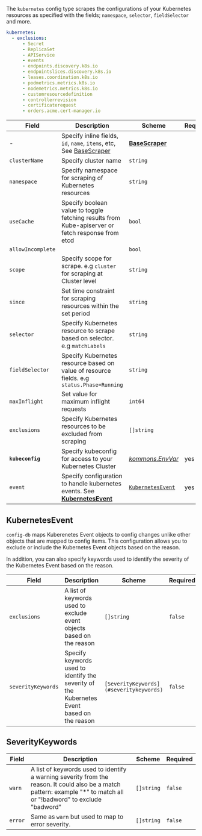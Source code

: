 The `kubernetes` config type scrapes the configurations of your Kubernetes resources as specified with the fields; `namespace`, `selector`, `fieldSelector` and more.

```yaml
kubernetes:
  - exclusions:
      - Secret
      - ReplicaSet
      - APIService
      - events
      - endpoints.discovery.k8s.io
      - endpointslices.discovery.k8s.io
      - leases.coordination.k8s.io
      - podmetrics.metrics.k8s.io
      - nodemetrics.metrics.k8s.io
      - customresourcedefinition
      - controllerrevision
      - certificaterequest
      - orders.acme.cert-manager.io
```

| Field             | Description                                                                                      | Scheme                                                                       | Required |
| ----------------- | ------------------------------------------------------------------------------------------------ | ---------------------------------------------------------------------------- | -------- |
| -                 | Specify inline fields, `id`, `name`, `items`, etc, See [BaseScraper](#basescraper)               | [**BaseScraper**](./base.md#basescraper)                                     |          |
| `clusterName`     | Specify cluster name                                                                             | `string`                                                                     |          |
| `namespace`       | Specify namespace for scraping of Kubernetes resources                                           | `string`                                                                     |          |
| `useCache`        | Specify boolean value to toggle fetching results from Kube-apiserver or fetch response from etcd | `bool`                                                                       |          |
| `allowIncomplete` |                                                                                                  | `bool`                                                                       |          |
| `scope`           | Specify scope for scrape. e.g `cluster` for scraping at Cluster level                            | `string`                                                                     |          |
| `since`           | Set time constraint for scraping resources within the set period                                 | `string`                                                                     |          |
| `selector`        | Specify Kubernetes resource to scrape based on selector. e.g `matchLabels`                       | `string`                                                                     |          |
| `fieldSelector`   | Specify Kubernetes resource based on value of resource fields. e.g `status.Phase=Running`        | `string`                                                                     |          |
| `maxInflight`     | Set value for maximum inflight requests                                                          | `int64`                                                                      |          |
| `exclusions`      | Specify Kubernetes resources to be excluded from scraping                                        | `[]string`                                                                   |          |
| **`kubeconfig`**  | Specify kubeconfig for access to your Kubernetes Cluster                                         | [_kommons.EnvVar_](https://pkg.go.dev/github.com/flanksource/kommons#EnvVar) | yes      |
| `event`           | Specify configuration to handle kubernetes events. See [**KubernetesEvent**](#kubernetesevent)   | [`KubernetesEvent`](#kubernetesevent)                                        | yes      |

## KubernetesEvent

`config-db` maps Kuberenetes Event objects to config changes unlike other objects that are mapped to config items. This configuration allows you to exclude or include the Kubernetes Event objects based on the reason.

In addition, you can also specify keywords used to identify the severity of the Kubernetes Event based on the reason.

| Field              | Description                                                                                | Scheme                                  | Required |
| ------------------ | ------------------------------------------------------------------------------------------ | --------------------------------------- | -------- |
| `exclusions`       | A list of keywords used to exclude event objects based on the reason                       | `[]string`                              | `false`  |
| `severityKeywords` | Specify keywords used to identify the severity of the Kubernetes Event based on the reason | `[SeverityKeywords](#severitykeywords)` | `false`  |

## SeverityKeywords

| Field   | Description                                                                                                                                                            | Scheme     | Required |
| ------- | ---------------------------------------------------------------------------------------------------------------------------------------------------------------------- | ---------- | -------- |
| `warn`  | A list of keywords used to identify a warning severity from the reason. It could also be a match pattern: example "\*" to match all or "!badword" to exclude "badword" | `[]string` | `false`  |
| `error` | Same as `warn` but used to map to error severity.                                                                                                                      | `[]string` | `false`  |
